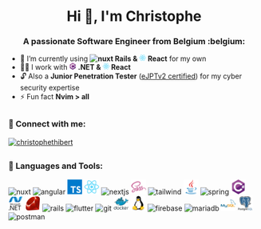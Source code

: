 <h1 align="center">Hi 👋, I'm Christophe </h1>
<h3 align="center">A passionate Software Engineer from Belgium :belgium: </h3>

- 🔭 I’m currently using **<img src="https://raw.githubusercontent.com/marwin1991/profile-technology-icons/refs/heads/main/icons/ruby_on_rails.png" alt="nuxt" width="16" height="16"/> Rails & <img src="https://raw.githubusercontent.com/devicons/devicon/master/icons/react/react-original.svg" alt="react" width="14" height="14"/> React** for my own
- 👨‍💻 I work with **<img src="https://raw.githubusercontent.com/devicons/devicon/master/icons/csharp/csharp-original.svg" alt="dotnet" width="14" height="14"/> .NET & <img src="https://raw.githubusercontent.com/devicons/devicon/master/icons/react/react-original.svg" alt="react" width="14" height="14"/> React**
- 🔓 Also a **Junior Penetration Tester** ([eJPTv2 certified](https://certs.ine.com/af81be7f-2fe5-479e-a0ba-b90c8fa14c41)) for my cyber security expertise
- ⚡ Fun fact **Nvim > all**

## <h3 align="left">🔗 Connect with me:</h3>
<p align="left">
<a href="https://linkedin.com/in/christophethibert" target="blank"><img align="center" src="https://raw.githubusercontent.com/rahuldkjain/github-profile-readme-generator/master/src/images/icons/Social/linked-in-alt.svg" alt="christophethibert" height="30" width="30" /></a>
</p>

## <h3 align="left">🔧 Languages and Tools:</h3>
<p align="left">
  <img src="https://raw.githubusercontent.com/marwin1991/profile-technology-icons/refs/heads/main/icons/nuxt_js.png" alt="nuxt" width="30" height="30"/>
  <img src="https://angular.io/assets/images/logos/angular/angular.svg" alt="angular" width="30" height="30"/>
  <img src="https://raw.githubusercontent.com/devicons/devicon/master/icons/typescript/typescript-original.svg" alt="typescript" width="30" height="30"/>
  <img src="https://raw.githubusercontent.com/devicons/devicon/master/icons/react/react-original.svg" alt="react" width="30" height="30"/>
  <img src="https://raw.githubusercontent.com/marwin1991/profile-technology-icons/refs/heads/main/icons/next_js.png" alt="nextjs" width="30" height="30"/>
  <img src="https://raw.githubusercontent.com/devicons/devicon/master/icons/sass/sass-original.svg" alt="sass" width="30" height="30"/>
  <img src="https://raw.githubusercontent.com/marwin1991/profile-technology-icons/refs/heads/main/icons/tailwind_css.png" alt="tailwind" width="30" height="30"/>
  <img src="https://raw.githubusercontent.com/devicons/devicon/master/icons/java/java-original.svg" alt="java" width="30" height="30"/>
  <img src="https://www.vectorlogo.zone/logos/springio/springio-icon.svg" alt="spring" width="30" height="30"/>
  <img src="https://raw.githubusercontent.com/devicons/devicon/master/icons/csharp/csharp-original.svg" alt="csharp" width="30" height="30"/>
  <img src="https://raw.githubusercontent.com/devicons/devicon/master/icons/dot-net/dot-net-original-wordmark.svg" alt="dotnet" width="30" height="30"/>
  <img src="https://raw.githubusercontent.com/devicons/devicon/master/icons/ruby/ruby-original.svg" alt="ruby" width="30" height="30"/>
  <img src="https://user-images.githubusercontent.com/25181517/192603748-3ac17112-3653-4257-80da-a57334b11411.png" alt="rails" width="30" height="30"/>
  <img src="https://www.vectorlogo.zone/logos/flutterio/flutterio-icon.svg" alt="flutter" width="30" height="30"/>
  <img src="https://www.vectorlogo.zone/logos/git-scm/git-scm-icon.svg" alt="git" width="30" height="30"/>
  <img src="https://raw.githubusercontent.com/devicons/devicon/master/icons/docker/docker-original-wordmark.svg" alt="docker" width="30" height="30"/>
  <img src="https://raw.githubusercontent.com/devicons/devicon/master/icons/linux/linux-original.svg" alt="linux" width="30" height="30"/>
  <img src="https://www.vectorlogo.zone/logos/firebase/firebase-icon.svg" alt="firebase" width="30" height="30"/>
  <img src="https://www.vectorlogo.zone/logos/mariadb/mariadb-icon.svg" alt="mariadb" width="30" height="30"/>
  <img src="https://raw.githubusercontent.com/devicons/devicon/master/icons/mysql/mysql-original-wordmark.svg" alt="mysql" width="30" height="30"/>
  <img src="https://raw.githubusercontent.com/devicons/devicon/master/icons/postgresql/postgresql-original-wordmark.svg" alt="postgresql" width="30" height="30"/>
  <img src="https://www.vectorlogo.zone/logos/getpostman/getpostman-icon.svg" alt="postman" width="30" height="30"/>
</p>

